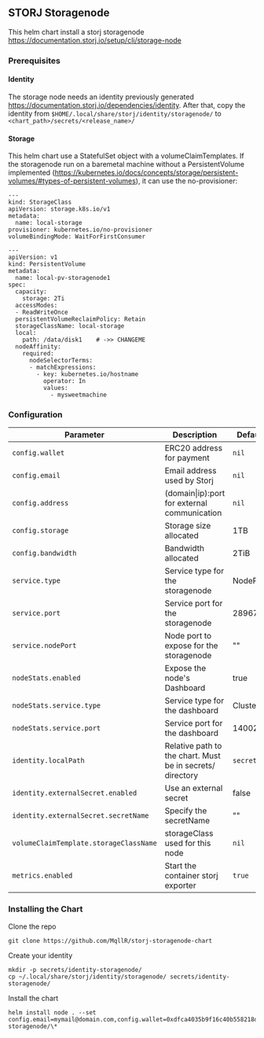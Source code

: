 ## STORJ Storagenode

This helm chart install a storj storagenode https://documentation.storj.io/setup/cli/storage-node

### Prerequisites

#### Identity

The storage node needs an identity previously generated https://documentation.storj.io/dependencies/identity. After that, copy the identity from `$HOME/.local/share/storj/identity/storagenode/` to `<chart_path>/secrets/<release_name>/`

#### Storage

This helm chart use a StatefulSet object with a volumeClaimTemplates. If the storagenode run on a baremetal machine without a PersistentVolume implemented (https://kubernetes.io/docs/concepts/storage/persistent-volumes/#types-of-persistent-volumes), it can use the no-provisioner:

```
---
kind: StorageClass
apiVersion: storage.k8s.io/v1
metadata:
  name: local-storage
provisioner: kubernetes.io/no-provisioner
volumeBindingMode: WaitForFirstConsumer

---
apiVersion: v1
kind: PersistentVolume
metadata:
  name: local-pv-storagenode1
spec:
  capacity:
    storage: 2Ti
  accessModes:
  - ReadWriteOnce
  persistentVolumeReclaimPolicy: Retain
  storageClassName: local-storage
  local:
    path: /data/disk1    # ->> CHANGEME
  nodeAffinity:
    required:
      nodeSelectorTerms:
      - matchExpressions:
        - key: kubernetes.io/hostname
          operator: In
          values:
            - mysweetmachine
```

### Configuration

Parameter | Description | Default | Required
--- | --- | --- | ---
`config.wallet` | ERC20 address for payment  | `nil` | yes
`config.email` | Email address used by Storj  | `nil` | yes
`config.address` | (domain\|ip):port for external communication | `nil` | yes
`config.storage` | Storage size allocated  | 1TB | no
`config.bandwidth` | Bandwidth allocated  | 2TiB | no
`service.type` | Service type for the storagenode | NodePort | no
`service.port` | Service port for the storagenode | 28967 | no
`service.nodePort` | Node port to expose for the storagenode | "" | no
`nodeStats.enabled` | Expose the node's Dashboard | true | no
`nodeStats.service.type` | Service type for the dashboard | ClusterIP | no
`nodeStats.service.port` | Service port for the dashboard | 14002 | no
`identity.localPath` | Relative path to the chart. Must be in secrets/ directory | `secrets/*` | no
`identity.externalSecret.enabled` | Use an external secret | false | no
`identity.externalSecret.secretName` | Specify the secretName | "" | no
`volumeClaimTemplate.storageClassName` | storageClass used for this node | `nil` | no
`metrics.enabled` | Start the container storj exporter | `true` | no

### Installing the Chart

Clone the repo

```
git clone https://github.com/MqllR/storj-storagenode-chart
```

Create your identity

```
mkdir -p secrets/identity-storagenode/
cp ~/.local/share/storj/identity/storagenode/ secrets/identity-storagenode/
```

Install the chart

```
helm install node . --set config.email=mymail@domain.com,config.wallet=0xdfca4035b9f16c40b558218d1bedc08590fe28d4,config.address=mydomain.net:28967,localPath=secrets/identity-storagenode/\*
```
